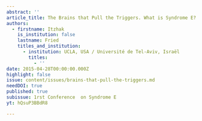 ```yaml
---
abstract: ''
article_title: The Brains that Pull the Triggers. What is Syndrome E?
authors:
  - firstname: Itzhak
    is_institution: false
    lastname: Fried
    titles_and_institution:
      - institution: UCLA, USA / Université de Tel-Aviv, Israël
        titles:
          - ''
date: 2015-04-28T00:00:00.000Z
highlight: false
issue: content/issues/brains-that-pull-the-triggers.md
needDOI: true
published: true
subissue: 1rst Conference  on Syndrome E
yt: hQsuP3BBdR8

---
```


